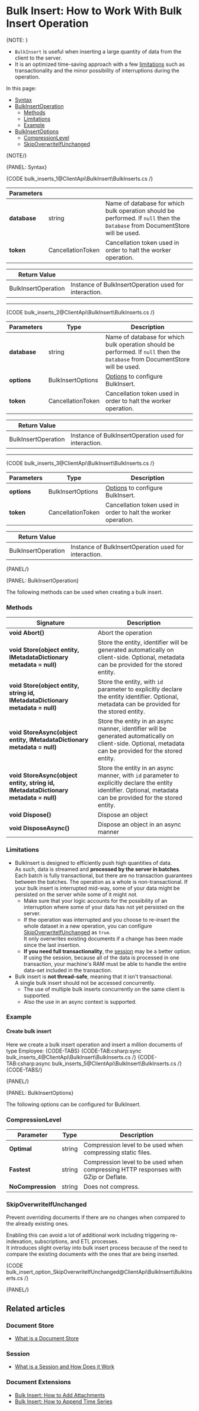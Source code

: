 # Bulk Insert: How to Work With Bulk Insert Operation

{NOTE: }

* `BulkInsert` is useful when inserting a large quantity of data from the client to the server.  
* It is an optimized time-saving approach with a few [limitations](../../client-api/bulk-insert/how-to-work-with-bulk-insert-operation#limitations)
  such as transactionality and the minor possibility of interruptions during the operation.

In this page:

* [Syntax](../../client-api/bulk-insert/how-to-work-with-bulk-insert-operation#syntax)
* [BulkInsertOperation](../../client-api/bulk-insert/how-to-work-with-bulk-insert-operation#bulkinsertoperation) 
  * [Methods](../../client-api/bulk-insert/how-to-work-with-bulk-insert-operation#methods)
  * [Limitations](../../client-api/bulk-insert/how-to-work-with-bulk-insert-operation#limitations)
  * [Example](../../client-api/bulk-insert/how-to-work-with-bulk-insert-operation#example)
* [BulkInsertOptions](../../client-api/bulk-insert/how-to-work-with-bulk-insert-operation#bulkinsertoptions)
  * [CompressionLevel](../../client-api/bulk-insert/how-to-work-with-bulk-insert-operation#compressionlevel)
  * [SkipOverwriteIfUnchanged](../../client-api/bulk-insert/how-to-work-with-bulk-insert-operation#skipoverwriteifunchanged)

{NOTE/}

{PANEL: Syntax}

{CODE bulk_inserts_1@ClientApi\BulkInsert\BulkInserts.cs /}

| Parameters | | |
| ------------- | ------------- | ----- |
| **database** | string | Name of database for which bulk operation should be performed. If `null` then the `Database` from DocumentStore will be used. |
| **token** | CancellationToken | Cancellation token used in order to halt the worker operation. |

| Return Value | |
| ------------- | ----- |
| BulkInsertOperation| Instance of BulkInsertOperation used for interaction. |

---

{CODE bulk_inserts_2@ClientApi\BulkInsert\BulkInserts.cs /}

| Parameters | Type | Description |
| ------------- | ------------- | ----- |
| **database** | string | Name of database for which bulk operation should be performed. If `null` then the `Database` from DocumentStore will be used. |
| **options** | BulkInsertOptions | [Options](../../client-api/bulk-insert/how-to-work-with-bulk-insert-operation#bulkinsertoptions) to configure BulkInsert. |
| **token** | CancellationToken | Cancellation token used in order to halt the worker operation. |

| Return Value | |
| ------------- | ----- |
| BulkInsertOperation| Instance of BulkInsertOperation used for interaction. |

---

{CODE bulk_inserts_3@ClientApi\BulkInsert\BulkInserts.cs /}

| Parameters | Type | Description |
| ------------- | ------------- | ----- |
| **options** | BulkInsertOptions | [Options](../../client-api/bulk-insert/how-to-work-with-bulk-insert-operation#bulkinsertoptions) to configure BulkInsert. |
| **token** | CancellationToken | Cancellation token used in order to halt the worker operation. |

| Return Value | |
| ------------- | ----- |
| BulkInsertOperation| Instance of BulkInsertOperation used for interaction. |

{PANEL/}

{PANEL: BulkInsertOperation}

The following methods can be used when creating a bulk insert.

### Methods

| Signature | Description |
| ----------| ----- |
| **void Abort()** | Abort the operation |
| **void Store(object entity, IMetadataDictionary metadata = null)** | Store the entity, identifier will be generated automatically on client-side. Optional, metadata can be provided for the stored entity. |
| **void Store(object entity, string id, IMetadataDictionary metadata = null)** | Store the entity, with `id` parameter to explicitly declare the entity identifier. Optional, metadata can be provided for the stored entity.|
| **void StoreAsync(object entity, IMetadataDictionary metadata = null)** | Store the entity in an async manner, identifier will be generated automatically on client-side. Optional, metadata can be provided for the stored entity. |
| **void StoreAsync(object entity, string id, IMetadataDictionary metadata = null)** | Store the entity in an async manner, with `id` parameter to explicitly declare the entity identifier. Optional, metadata can be provided for the stored entity.|
| **void Dispose()** | Dispose an object |
| **void DisposeAsync()** | Dispose an object in an async manner |

### Limitations

* BulkInsert is designed to efficiently push high quantities of data.  
  As such, data is streamed and **processed by the server in batches**.  
  Each batch is fully transactional, but there are no transaction guarantees between the batches. The operation as a whole is non-transactional. 
  If your bulk insert is interrupted mid-way, some of your data might be persisted on the server while some of it might not.  
  * Make sure that your logic accounts for the possibility of an interruption where some of your data has not yet persisted on the server.
  * If the operation was interrupted and you choose to re-insert the whole dataset in a new operation, 
    you can configure [SkipOverwriteIfUnchanged](../../client-api/bulk-insert/how-to-work-with-bulk-insert-operation#skipoverwriteifunchanged) as `true`.  
    It only overwrites existing documents if a change has been made since the last insertion.
  * **If you need full transactionality**, the [session](../../client-api/session/what-is-a-session-and-how-does-it-work) may be a better option.  
    If using the session, because all of the data is processed in one transaction, your machine's RAM must be able to handle the 
    entire data-set included in the transaction.  
* Bulk insert is **not thread-safe**, meaning that it isn't transactional.  
  A single bulk insert should not be accessed concurrently.  
  * The use of multiple bulk inserts concurrently on the same client is supported.  
  * Also the use in an async context is supported.

### Example

#### Create bulk insert

Here we create a bulk insert operation and insert a million documents of type Employee:
{CODE-TABS}
{CODE-TAB:csharp:sync bulk_inserts_4@ClientApi\BulkInsert\BulkInserts.cs /}
{CODE-TAB:csharp:async bulk_inserts_5@ClientApi\BulkInsert\BulkInserts.cs /}
{CODE-TABS/}

{PANEL/}

{PANEL: BulkInsertOptions}

The following options can be configured for BulkInsert.

### CompressionLevel

| Parameter | Type | Description |
| ------------- | ------------- | ----- |
| **Optimal** | string | Compression level to be used when compressing static files. |
| **Fastest** | string | Compression level to be used when compressing HTTP responses with GZip or Deflate. |
| **NoCompression** | string | Does not compress. |


### SkipOverwriteIfUnchanged

Prevent overriding documents if there are no changes when compared to the already existing ones.  

Enabling this can avoid a lot of additional work including triggering re-indexation, subscriptions, and ETL processes.  
It introduces slight overlay into bulk insert process because of the need to compare the existing documents with the ones that are being inserted. 

{CODE bulk_insert_option_SkipOverwriteIfUnchanged@ClientApi\BulkInsert\BulkInserts.cs /}

{PANEL/}

## Related articles

### Document Store

- [What is a Document Store](../../client-api/what-is-a-document-store)

### Session

- [What is a Session and How Does it Work](../../client-api/session/what-is-a-session-and-how-does-it-work)

### Document Extensions

- [Bulk Insert: How to Add Attachments](../../document-extensions/attachments/bulk-insert)
- [Bulk Insert: How to Append Time Series](../../document-extensions/timeseries/client-api/bulk-insert/append-in-bulk)

